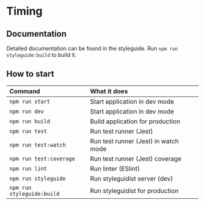 # Timing

## Documentation

Detailed documentation can be found in the styleguide. Run `npm run styleguide:build` to build it.

## How to start

| Command                    | What it does                         |
| :------------------------- | :----------------------------------- |
| `npm run start`            | Start application in dev mode        |
| `npm run dev`              | Start application in dev mode        |
| `npm run build`            | Build application for production     |
| `npm run test`             | Run test runner (Jest)               |
| `npm run test:watch`       | Run test runner (Jest) in watch mode |
| `npm run test:coverage`    | Run test runner (Jest) coverage      |
| `npm run lint`             | Run linter (ESlint)                  |
| `npm run styleguide`       | Run styleguidist server (dev)        |
| `npm run styleguide:build` | Run styleguidist for production      |
